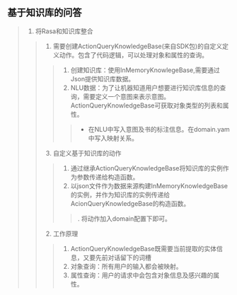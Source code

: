 ## 基于知识库的问答 ##
>1. 将Rasa和知识库整合
>>1. 需要创建ActionQueryKnowledgeBase(来自SDK包)的自定义定义动作。包含了代码逻辑，可以处理对象和属性的查询。
>>>1. 创建知识库：使用InMemoryKnowlegeBase,需要通过Json提供知识库数据。
>>>2. NLU数据：为了让机器知道用户想要进行知识库信息的查询，需要定义一个意图来表示意图。ActionQueryKnowledgeBase可获取对象类型的列表和属性。
>>>>+ 在NLU中写入意图及书的标注信息。在domain.yam中写入映射关系。
>>3. 自定义基于知识库的动作
>>>1. 通过继承ActionQueryKnowledgeBase将知识库的实例作为参数传递给构造函数。
>>>2. 以json文件作为数据来源构建InMemoryKnowledgeBase的实例，并作为知识库的实例传递给AcionQueryKnowledgeBase的构造函数。
>>>>. 将动作加入domain配置下即可。
>>2. 工作原理
>>>1. ActionQueryKnowledgeBase既需要当前提取的实体信息，又要先前对话留下的词槽
>>>2. 对象查询：所有用户的输入都会被映射。
>>>3. 属性查询：用户的请求中会包含对象信息及感兴趣的属性。
